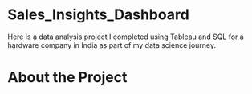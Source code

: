 # Sales_Insights_Dashboard
Here is a data analysis project I completed using Tableau and SQL for a hardware company in India as part of my data science journey.

# About the Project
